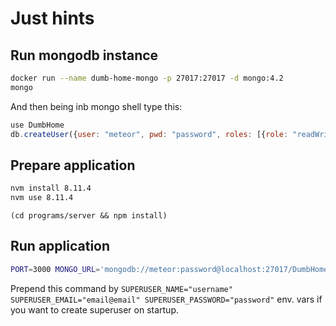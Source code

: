 # Just hints

## Run mongodb instance

```bash
docker run --name dumb-home-mongo -p 27017:27017 -d mongo:4.2
mongo
```

And then being inb mongo shell type this:

```js
use DumbHome
db.createUser({user: "meteor", pwd: "password", roles: [{role: "readWrite", db: "DumbHome"}]})
```

## Prepare application

```bash
nvm install 8.11.4
nvm use 8.11.4
```

`(cd programs/server && npm install)`

## Run application

```bash
PORT=3000 MONGO_URL='mongodb://meteor:password@localhost:27017/DumbHome' ROOT_URL='http://localhost:3000' node main.js
```

Prepend this command by `SUPERUSER_NAME="username" SUPERUSER_EMAIL="email@email" SUPERUSER_PASSWORD="password"` env. vars if you want to create superuser on startup.
